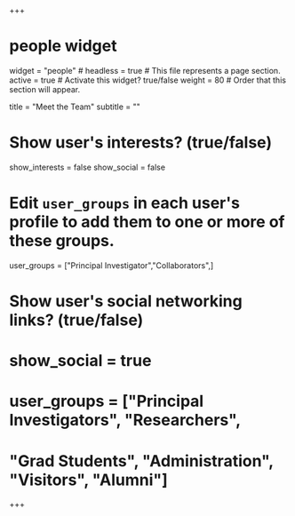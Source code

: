 +++
# people widget

widget = "people" #
headless = true # This file represents a page section. 
active = true # Activate this widget? true/false 
weight = 80 # Order that this section will appear.

title = "Meet the Team" 
subtitle = ""

# Show user's interests? (true/false)
show_interests = false
show_social = false

#   Edit `user_groups` in each user's profile to add them to one or more of these groups.

user_groups = ["Principal Investigator","Collaborators",] 


# Show user's social networking links? (true/false)
# show_social = true



# user_groups = ["Principal Investigators", "Researchers", 
# "Grad Students", "Administration", "Visitors", "Alumni"] 

+++